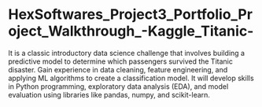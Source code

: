 # HexSoftwares_Project3_Portfolio_Project_Walkthrough_-Kaggle_Titanic-

It is a classic introductory data science challenge that involves building a predictive model to determine which passengers survived the Titanic disaster.
Gain experience in data cleaning, feature engineering, and applying ML algorithms to create a classification model.
It will develop skills in Python programming, exploratory data analysis (EDA), and model evaluation using libraries like pandas, numpy, and scikit-learn.
